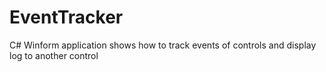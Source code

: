 # EventTracker
C# Winform application shows how to track events of controls and display log to another control
